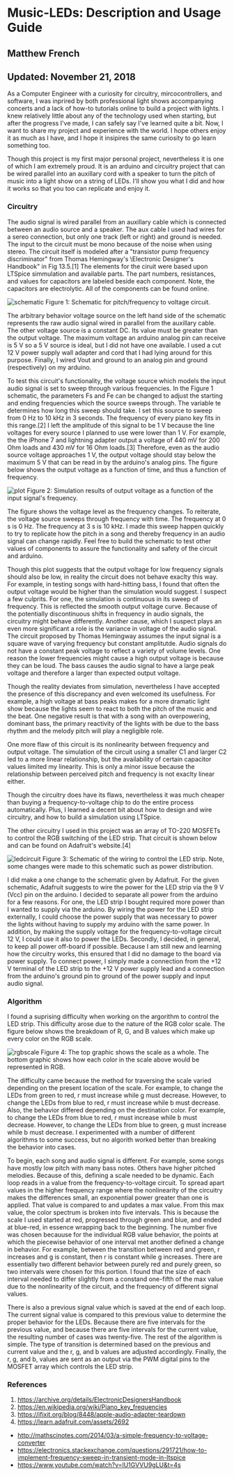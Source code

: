# Music-LEDs: Description and Usage Guide
## Matthew French
## Updated: November 21, 2018

As a Computer Engineer with a curiosity for circuitry, mircocontrollers, and software, I was
inprired by both professional light shows accompanying concerts and a lack of how-to tutorials
online to build a project with lights. I knew relatively little about any of the technology used
when starting, but after the progress I've made, I can safely say I've learned quite a bit. Now,
I want to share my project and experience with the world. I hope others enjoy it as much as I
have, and I hope it insipires the same curiosity to go learn something too.

Though this project is my first major personal project, nevertheless it is one of which I am
extremely proud. It is an arduino and circuitry project that can be wired parallel into an
auxillary cord with a speaker to turn the pitch of music into a light show on a string of LEDs.
I'll show you what I did and how it works so that you too can replicate and enjoy it.

### Circuitry

The audio signal is wired parallel from an auxillary cable which is connected between an audio
source and a speaker. The aux cable I used had wires for a sereo connection, but only one
track (left or right) and ground is needed. The input to the circuit must be mono because of
the noise when using stereo. The circuit itself is modeled after a "transistor pump frequency
discriminator" from Thomas Hemingway's \Electronic Designer's Handbook" in Fig 13.5.[1]
The elements for the ciruit were based upon LTSpice simmulation and available parts. The
part numbers, resistances, and values for capacitors are labeled beside each component. Note,
the capacitors are electrolytic. All of the components can be found online.

![schematic](https://user-images.githubusercontent.com/35068805/48927098-6f584000-eea1-11e8-809f-f7844655debc.PNG)
Figure 1: Schematic for pitch/frequency to voltage circuit.

The arbitrary behavior voltage source on the left hand side of the schematic represents the raw
audio signal wired in parallel from the auxillary cable. The other voltage source is a constant DC. 
Its value must be greater than the output voltage. The maximum voltage an arduino
analog pin can receive is 5 V so a 5 V source is ideal, but I did not have one available. I used a
cut 12 V power supply wall adapter and cord that I had lying around for this purpose. Finally,
I wired Vout and ground to an analog pin and ground (respectively) on my arduino.

To test this circuit's functionality, the voltage source which models the input audio signal is set
to sweep through various frequencies. In the Figure 1 schematic, the parameters Fs and Fe
can be changed to adjust the starting and ending frequencies which the source sweeps through.
The variable te determines how long this sweep should take. I set this source to sweep from
0 Hz to 10 kHz in 3 seconds. The frequency of every piano key fits in this range.[2] I left the
amplitude of this signal to be 1 V because the line voltages for every source I planned to use
were lower than 1 V. For example, the the iPhone 7 and lightning adapter output a voltage
of 440 mV for 200 Ohm loads and 430 mV for 16 Ohm loads.[3] Therefore, even as the audio source
voltage approaches 1 V, the output voltage should stay below the maximum 5 V that can be
read in by the arduino's analog pins. The figure below shows the output voltage as a function
of time, and thus a function of frequency.

![plot](https://user-images.githubusercontent.com/35068805/48927124-a75f8300-eea1-11e8-90f4-4cae7973c5f9.PNG)
Figure 2: Simulation results of output voltage as a function of the input signal's frequency.

The figure shows the voltage level as the frequency changes. To reiterate, the voltage source
sweeps through frequency with time. The frequency at 0 s is 0 Hz. The frequency at 3 s is 10
kHz. I made this sweep happen quickly to try to replicate how the pitch in a song and thereby
frequency in an audio signal can change rapidly. Feel free to build the schematic to test other
values of components to assure the functionality and safety of the circuit and arduino.

Though this plot suggests that the output voltage for low frequency signals should also be low,
in reality the circuit does not behave exaclty this way. For example, in testing songs with hard-hitting bass, 
I found that often the output voltage would be higher than the simulation would
suggest. I suspect a few culprits. For one, the simulation is continuous in its sweep of frequency.
This is reflected the smooth output voltage curve. Because of the potentially discontinuous shifts
in frequency in audio signals, the circuitry might behave differently. Another cause, which I
suspect plays an even more significant a role is the variance in voltage of the audio signal. The
circuit proposed by Thomas Hemingway assumes the input signal is a square wave of varying
frequency but constant amplitutde. Audio signals do not have a constant peak voltage to reflect
a variety of volume levels. One reason the lower frequencies might cause a high output voltage
is because they can be loud. The bass causes the audio signal to have a large peak voltage and
therefore a larger than expected output voltage.

Though the reality deviates from simulation, nevertheless I have accepted the presence of this
discrepancy and even welcomed its usefulness. For example, a high voltage at bass peaks makes
for a more dramatic light show because the lights seem to react to both the pitch of the music
and the beat. One negative result is that with a song with an overpowering, dominant bass,
the primary reactivity of the lights with be due to the bass rhythm and the melody pitch will
play a negligible role.

One more flaw of this circuit is its nonlinearity between frequency and output voltage. The
simulation of the circuit using a smaller C1 and larger C2 led to a more linear relationship,
but the availability of certain capacitor values limited my linearity. This is only a minor issue
because the relationship between perceived pitch and frequency is not exaclty linear either.

Though the circuitry does have its 
flaws, nevertheless it was much cheaper than buying a
frequency-to-voltage chip to do the entire process automatically. Plus, I learned a decent bit
about how to design and wire circuitry, and how to build a simulation using LTSpice.

The other circuitry I used in this project was an array of TO-220 MOSFETs to control the
RGB switching of the LED strip. That circuit is shown below and can be found on Adafruit's
website.[4]

![ledcircuit](https://user-images.githubusercontent.com/35068805/48927126-a9294680-eea1-11e8-8fb3-c8582ad61d0b.PNG)
Figure 3: Schematic of the wiring to control the LED strip. Note, some changes were made to
this schematic such as power distribution.

I did make a one change to the schematic given by Adafruit. For the given schematic, Adafruit
suggests to wire the power for the LED strip via the 9 V (Vcc) pin on the arduino. I decided
to separate all power from the arduino for a few reasons. For one, the LED strip I bought
required more power than I wanted to supply via the arduino. By wiring the power for the LED
strip externally, I could choose the power supply that was necessary to power the lights without
having to supply my arduino with the same power. In addition, by making the supply voltage
for the frequency-to-voltage circuit 12 V, I could use it also to power the LEDs. Secondly, I
decided, in general, to keep all power off-board if possible. Because I am still new and learning
how the circuitry works, this ensured that I did no damage to the board via power supply. To
connect power, I simply made a connection from the +12 V terminal of the LED strip to the
+12 V power supply lead and a connection from the arduino's ground pin to ground of the power
supply and input audio signal.

### Algorithm

I found a suprising difficulty when working on the argorithm to control the LED strip. This
difficulty arose due to the nature of the RGB color scale. The figure below shows the breakdown
of R, G, and B values which make up every color on the RGB scale.

![rgbscale](https://user-images.githubusercontent.com/35068805/48927123-a3cbfc00-eea1-11e8-8d4f-9866e45481da.PNG)
Figure 4: The top graphic shows the scale as a whole. The bottom graphic shows how each
color in the scale above would be represented in RGB.

The difficulty came because the method for traversing the scale varied depending on the present
location of the scale. For example, to change the LEDs from green to red, r must increase while
g must decrease. However, to change the LEDs from blue to red, r must increase while b
must decrease. Also, the behavior differed depending on the destination color. For example, to
change the LEDs from blue to red, r must increase while b must decrease. However, to change
the LEDs from blue to green, g must increase while b must decrease. I experimented with a
number of different algorithms to some success, but no algorith worked better than breaking
the behavior into cases.

To begin, each song and audio signal is different. For example, some songs have mostly low
pitch with many bass notes. Others have higher pitched melodies. Because of this, defining a
scale needed to be dynamic. Each loop reads in a value from the frequency-to-voltage circuit.
To spread apart values in the higher frequency range where the nonlinearity of the circuitry
makes the differences small, an exponential power greater than one is applied. That value is
compared to and updates a max value. From this max value, the color spectrum is broken into
five intervals. This is because the scale I used started at red, progressed through green and blue,
 and ended at blue-red, in essence wrapping back to the beginning. The number five was chosen
becauuse for the individual RGB value behavior, the points at which the piecewise behavior of
one interval met another defined a change in behavior. For example, between the transition
between red and green, r increases and g is constant, then r is constant while g increases. There
are essentially two different behavior between purely red and purely green, so two intervals were
chosen for this portion. I found that the size of each interval needed to differ slightly from a
constand one-fifth of the max value due to the nonlinearity of the circuit, and the frequency of
different signal values.

There is also a previous signal value which is saved at the end of each loop. The current
signal value is compared to this previous value to determine the proper behavior for the LEDs.
Because there are five intervals for the previous value, and because there are five intervals for
the current value, the resulting number of cases was twenty-five. The rest of the algorithm is
simple. The type of transition is determined based on the previous and current value and the r,
g, and b values are adjusted accordingly. Finally, the r, g, and b, values are sent as an output
via the PWM digital pins to the MOSFET array which controls the LED strip.

### References

1. https://archive.org/details/ElectronicDesignersHandbook
2. https://en.wikipedia.org/wiki/Piano_key_frequencies
3. https://ifixit.org/blog/8448/apple-audio-adapter-teardown
4. https://learn.adafruit.com/assets/2692
* http://mathscinotes.com/2014/03/a-simple-frequency-to-voltage-converter
* https://electronics.stackexchange.com/questions/291721/how-to-implement-frequency-sweep-in-transient-mode-in-ltspice
* https://www.youtube.com/watch?v=lU1GVVU9gLU&t=4s
